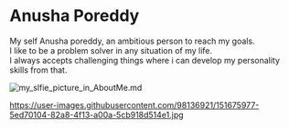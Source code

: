 # Anusha Poreddy
My self Anusha poreddy, an ambitious person to reach my goals.<br> I like to be a problem solver in any situation of my life.<br>I always accepts challenging things where i can develop my personality skills from that.

![my_slfie_picture_in_AboutMe.md](https://user-images.githubusercontent.com/98136921/151675977-5ed70104-82a8-4f13-a00a-5cb918d514e1.jpg)

<https://user-images.githubusercontent.com/98136921/151675977-5ed70104-82a8-4f13-a00a-5cb918d514e1.jpg>
